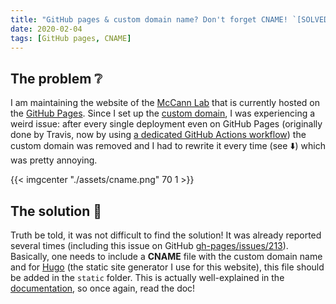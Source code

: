 ```yaml
--- 
title: "GitHub pages & custom domain name? Don't forget CNAME! `[SOLVED]`"
date: 2020-02-04 
tags: [GitHub pages, CNAME]
--- 
```



## The problem ❔

I am maintaining the website of the [McCann Lab](https://mccannlab.ca/) that is
currently hosted on the [GitHub Pages](https://pages.github.com/). Since I set
up the [custom
domain](https://help.github.com/en/github/working-with-github-pages/configuring-a-custom-domain-for-your-github-pages-site),
I was experiencing a weird issue: after every single deployment even on GitHub
Pages (originally done by Travis, now by using [a dedicated GitHub Actions
workflow](https://github.com/McCannLab/McCannLab.github.io/actions)) the
custom domain was removed and I had to rewrite it every time (see :arrow_down:)
which was pretty annoying.

{{< imgcenter "./assets/cname.png" 70 1 >}}


## The solution :medal_sports:

Truth be told, it was not difficult to find the solution! It was already
reported several times (including this issue on GitHub
[gh-pages/issues/213](https://github.com/tschaub/gh-pages/issues/213)).
Basically, one needs to include a **CNAME** file with the custom domain name
and for [Hugo](https://gohugo.io/) (the static site generator I use for this
website), this file should be added in the `static` folder. This is actually
well-explained in the
[documentation](https://gohugo.io/hosting-and-deployment/hosting-on-github/#use-a-custom-domain
), so once again, read the doc!
